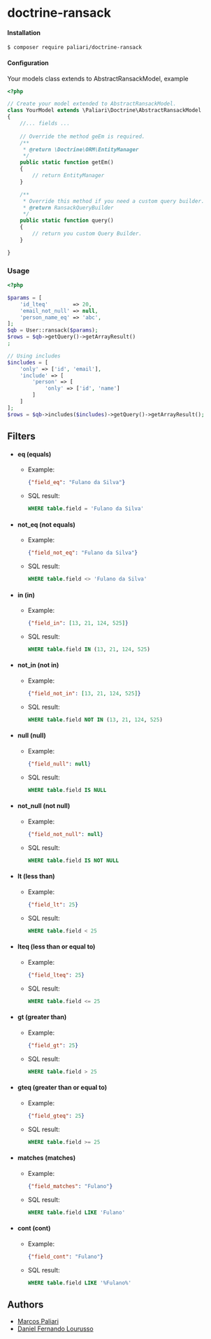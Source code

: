 # doctrine-ransack
#### Installation
	
	$ composer require paliari/doctrine-ransack

#### Configuration

Your models class extends to AbstractRansackModel, example

```php
<?php

// Create your model extended to AbstractRansackModel.
class YourModel extends \Paliari\Doctrine\AbstractRansackModel
{
    //... fields ...
    
    // Override the method geEm is required. 
    /**
     * @return \Doctrine\ORM\EntityManager
     */
    public static function getEm()
    {
        // return EntityManager
    }

    /**
     * Override this method if you need a custom query builder.
     * @return RansackQueryBuilder
     */
    public static function query()
    {
        // return you custom Query Builder.
    }

}

```
### Usage

```php
<?php

$params = [
    'id_lteq'        => 20,
    'email_not_null' => null,
    'person_name_eq' => 'abc',
];
$qb = User::ransack($params);
$rows = $qb->getQuery()->getArrayResult()
;

// Using includes
$includes = [
    'only' => ['id', 'email'],
    'include' => [
        'person' => [
            'only' => ['id', 'name']
        ]
    ]
];
$rows = $qb->includes($includes)->getQuery()->getArrayResult();


```

## Filters

  - #### eq (equals)
    - Example: 
  
      ```json
      {"field_eq": "Fulano da Silva"}
      ```
  
    - SQL result: 
  
      ```sql 
      WHERE table.field = 'Fulano da Silva'
      ```
    
  - #### not_eq (not equals)
    - Example: 
  
      ```json
      {"field_not_eq": "Fulano da Silva"}
      ```
  
    - SQL result: 
  
      ```sql 
      WHERE table.field <> 'Fulano da Silva'
      ```
    
  - #### in (in)
    - Example: 
  
      ```json
      {"field_in": [13, 21, 124, 525]}
      ```
  
    - SQL result: 
  
      ```sql 
      WHERE table.field IN (13, 21, 124, 525)
      ```
    
  - #### not_in (not in)
    - Example: 
  
      ```json
      {"field_not_in": [13, 21, 124, 525]}
      ```
  
    - SQL result: 
  
      ```sql 
      WHERE table.field NOT IN (13, 21, 124, 525)
      ```
    
  - #### null (null)
    - Example: 
  
      ```json
      {"field_null": null}
      ```
  
    - SQL result: 
  
      ```sql 
      WHERE table.field IS NULL
      ```
    
  - #### not_null (not null)
    - Example: 
  
      ```json
      {"field_not_null": null}
      ```
  
    - SQL result: 
  
      ```sql 
      WHERE table.field IS NOT NULL
      ```
    
  - #### lt (less than)
    - Example: 
  
      ```json
      {"field_lt": 25}
      ```
  
    - SQL result: 
  
      ```sql 
      WHERE table.field < 25
      ```
    
  - #### lteq (less than or equal to)
    - Example: 
  
      ```json
      {"field_lteq": 25}
      ```
  
    - SQL result: 
  
      ```sql 
      WHERE table.field <= 25
      ```

  - #### gt (greater than)
    - Example: 
  
      ```json
      {"field_gt": 25}
      ```
  
    - SQL result: 
  
      ```sql 
      WHERE table.field > 25
      ```
    
  - #### gteq (greater than or equal to)
    - Example: 
  
      ```json
      {"field_gteq": 25}
      ```
  
    - SQL result: 
  
      ```sql 
      WHERE table.field >= 25
      ```
    
  - #### matches (matches)
    - Example: 
  
      ```json
      {"field_matches": "Fulano"}
      ```
  
    - SQL result: 
  
      ```sql 
      WHERE table.field LIKE 'Fulano'
      ```
    
  - #### cont (cont)
    - Example: 
  
      ```json
      {"field_cont": "Fulano"}
      ```
  
    - SQL result: 
  
      ```sql 
      WHERE table.field LIKE '%Fulano%'
      ```


## Authors

- [Marcos Paliari](http://paliari.com.br)
- [Daniel Fernando Lourusso](http://dflourusso.com.br)
